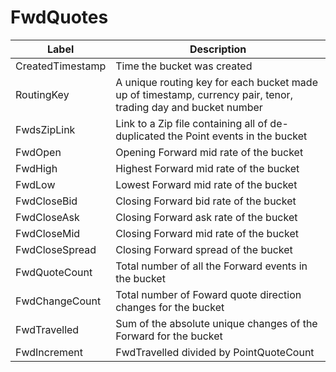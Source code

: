 # FwdQuotes

| Label | Description |
| --- | --- |
| CreatedTimestamp | Time the bucket was created |
| RoutingKey | A unique routing key for each bucket made up of timestamp, currency pair, tenor, trading day and bucket number |
| FwdsZipLink | Link to a Zip file containing all of de-duplicated the Point events in the bucket |
| FwdOpen | Opening Forward mid rate of the bucket |
| FwdHigh | Highest Forward mid rate of the bucket |
| FwdLow | Lowest Forward mid rate of the bucket |
| FwdCloseBid | Closing Forward bid rate of the bucket |
| FwdCloseAsk | Closing Forward ask rate of the bucket |
| FwdCloseMid | Closing Forward mid rate of the bucket |
| FwdCloseSpread | Closing Forward spread of the bucket |
| FwdQuoteCount | Total number of all the Forward events in the bucket |
| FwdChangeCount | Total number of Foward quote direction changes for the bucket |
| FwdTravelled | Sum of the absolute unique changes of the Forward for the bucket |
| FwdIncrement | FwdTravelled divided by PointQuoteCount |


